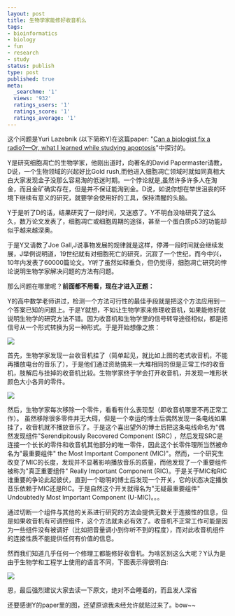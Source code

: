 ```yaml
---
layout: post
title: 生物学家能修好收音机么
tags:
- bioinformatics
- biology
- fun
- research
- study
status: publish
type: post
published: true
meta:
  _searchme: '1'
  views: '932'
  ratings_users: '1'
  ratings_score: '1'
  ratings_average: '1'
---
```

这个问题是Yuri Lazebnik (以下简称Y)在这篇paper: "<a href="http://www.protein.bio.msu.ru/biokhimiya/contents/v69/pdf/bcm_1403.pdf" target="_blank">Can a biologist fix a radio?—Or, what I learned while studying apoptosis</a>"中探讨的。

Y是研究细胞凋亡的生物学家，他刚出道时，向著名的David Papermaster请教，D说，一个生物领域的兴起好比Gold rush,而他进入细胞凋亡领域时就如同真相大白大家发现金子没那么容易淘的低迷时期。一个悖论就是,虽然许多许多人在淘金，而且金矿确实存在，但是并不保证能淘到金。D说，如说你想在举世沮丧的环境下继续有意义的研究，就要学会使用好的工具，保持清醒的头脑。

Y于是听了D的话，结果研究了一段时间，又迷惑了。Y不明白没啥研究了这么久，数万论文发表了，细胞凋亡或细胞周期的途径，甚至一个蛋白质p53的功能却似乎越来越深奥。

于是Y又请教了Joe Gall,J说事物发展的规律就是这样，停滞一段时间就会继续发展，J举例说明道，19世纪就有对细胞死亡的研究，沉寂了一个世纪，而今中兴，10年内发表了60000篇论文。Y听了虽然如释重负，但仍觉得，细胞凋亡研究的悖论说明生物学家解决问题的方法有问题。

那么问题在哪里呢？<strong>前面都不用看，现在才进入正题：</strong>

Y的高中数学老师讲过，检测一个方法可行性的最佳手段就是把这个方法应用到一个答案已知的问题上。于是Y就想，不如让生物学家来修理收音机，如果能修好就说明生物学的研究方法不错。因为收音机和生物学里的信号转导途径相似，都是把信号从一个形式转换为另一种形式。于是开始想像之旅：


![](https://dl.dropboxusercontent.com/u/308058/blogimages/2010/07/radio.jpg)

首先，生物学家发现一台收音机挂了（简单起见，就比如上图的老式收音机，不能再播放电台的音乐了），于是他们通过资助搞来一大堆相同的但是正常工作的收音机，肢解后与挂掉的收音机比较。生物学家终于学会打开收音机，并发现一堆形状颜色大小各异的零件。

![](https://dl.dropboxusercontent.com/u/308058/blogimages/2010/07/radio_opened1.jpg)

然后，生物学家每次移除一个零件，看看有什么表现型（即收音机哪里不再正常工作）。 虽然移除很多零件并无大碍，但是一个幸运的博士后偶然发现一条电线如果挂了，收音机就不播放音乐了。于是这个喜出望外的博士后把这条电线命名为"偶然发现组件"Serendipitously Recovered Component (SRC) ，然后发现SRC是连接一个长长的零件和收音机其他部分的唯一零件，因此这个长零件理所当然被命名为"最重要组件" the Most Important Component (MIC)"。然而，一个研究生改变了MIC的长度，发现并不显著影响播放音乐的质量，而他发现了一个重要组件被称为"真正重要组件" Really Important Component (RIC)。于是关于MIC和RIC谁重要的争论此起彼伏，直到一个聪明的博士后发现一个开关，它的状态决定播放音乐依赖于MIC还是RIC。于是自然这个开关就得名为"无疑最重要组件" Undoubtedly Most Important Component (U-MIC)。。。

通过切断一个组件与其他的关系进行研究的方法会提供无数关于连接性的信息，但是如果收音机有可调控组件，这个方法就未必有效了。收音机不正常工作可能是因为一些组件没有被调好（比如把音量调小到你听不到的程度），而对此收音机组件的连接性质不能提供任何有价值的信息。

然而我们知道几乎任何一个修理工都能修好收音机。为啥区别这么大呢？Y认为是由于生物学和工程学上使用的语言不同，下图表示得很明白:

![](http://azaleasays.files.wordpress.com/2008/04/signal1.jpg)

恩，最后强烈建议大家去读一下原文，绝对不会睡着的，而且发人深省

还要感谢Y的paper里的图，还望原谅我未经允许就贴过来了。bow~~
